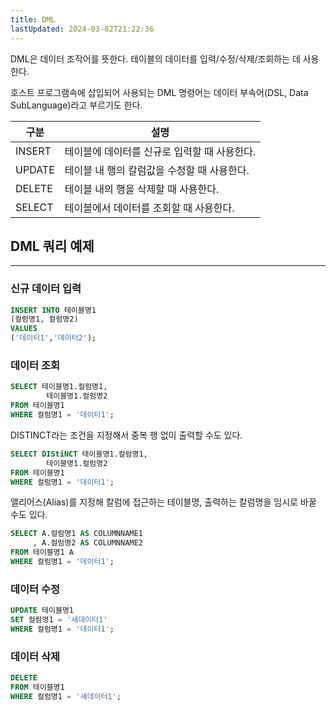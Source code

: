 ```yaml
---
title: DML
lastUpdated: 2024-03-02T21:22:36
---
```

<p>
DML은 데이터 조작어를 뜻한다. 테이블의 데이터를 입력/수정/삭제/조회하는 데 사용한다.
</p>
<p>
호스트 프로그램속에 삽입되어 사용되는 DML 명령어는 데이터 부속어(DSL, Data SubLanguage)라고 부르기도 한다.
</p>

|구분|설명|
|-|-|
|INSERT|테이블에 데이터를 신규로 입력할 때 사용한다.|
|UPDATE|테이블 내 행의 칼럼값을 수정할 때 사용한다.|
|DELETE|테이블 내의 행을 삭제할 때 사용한다.|
|SELECT|테이블에서 데이터를 조회할 때 사용한다.|

## DML 쿼리 예제
---
### 신규 데이터 입력
```sql
INSERT INTO 테이블명1
(컬럼명1, 컬럼명2)
VALUES
('데이터1','데이터2');
```
### 데이터 조회
```sql
SELECT 테이블명1.컬럼명1,
        테이블명1.컬럼명2 
FROM 테이블명1
WHERE 컬럼명1 = '데이터1';
```
DISTINCT라는 조건을 지정해서 중복 행 없이 출력할 수도 있다.
```sql
SELECT DIStiNCT 테이블명1.컬럼명1,
        테이블명1.컬럼명2 
FROM 테이블명1
WHERE 컬럼명1 = '데이터1';
```
앨리어스(Alias)를 지정해 칼럼에 접근하는 테이블명, 출력하는 칼럼명을 임시로 바꿀 수도 있다.
```sql
SELECT A.컬럼명1 AS COLUMNNAME1
     , A.컬럼명2 AS COLUMNNAME2
FROM 테이블명1 A
WHERE 컬럼명1 = '데이터1';
```
### 데이터 수정
```sql
UPDATE 테이블명1
SET 컬럼명1 = '새데이터1'
WHERE 컬럼명1 = '데이터1';
```
### 데이터 삭제
```sql
DELETE
FROM 테이블명1
WHERE 컬럼명1 = '새데이터1';
```
